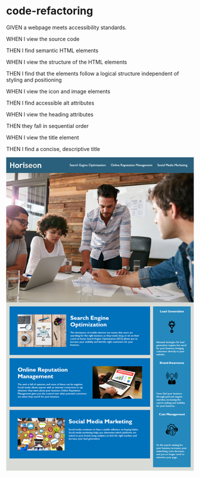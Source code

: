# code-refactoring
GIVEN a webpage meets accessibility standards.

WHEN I view the source code

THEN I find semantic HTML elements

WHEN I view the structure of the HTML elements

THEN I find that the elements follow a logical structure independent of styling and positioning

WHEN I view the icon and image elements

THEN I find accessible alt attributes

WHEN I view the heading attributes

THEN they fall in sequential order

WHEN I view the title element

THEN I find a concise, descriptive title

![img1](https://github.com/AnthonyDiBlasio/code-refactoring/blob/main/01-html-css-git-homework-demo.png)
